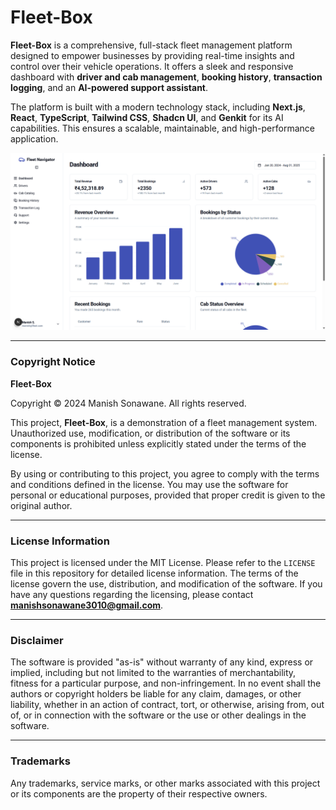 # Fleet-Box

**Fleet-Box** is a comprehensive, full-stack fleet management platform designed to empower businesses by providing real-time insights and control over their vehicle operations. It offers a sleek and responsive dashboard with **driver and cab management**, **booking history**, **transaction logging**, and an **AI-powered support assistant**.

The platform is built with a modern technology stack, including **Next.js**, **React**, **TypeScript**, **Tailwind CSS**, **Shadcn UI**, and **Genkit** for its AI capabilities. This ensures a scalable, maintainable, and high-performance application.

![Fleet-Box](./image//Fleet-Box.png)

---

### Copyright Notice
**Fleet-Box**

Copyright © 2024 Manish Sonawane. All rights reserved.

This project, **Fleet-Box**, is a demonstration of a fleet management system. Unauthorized use, modification, or distribution of the software or its components is prohibited unless explicitly stated under the terms of the license.

By using or contributing to this project, you agree to comply with the terms and conditions defined in the license. You may use the software for personal or educational purposes, provided that proper credit is given to the original author.

---

### License Information
This project is licensed under the MIT License. Please refer to the `LICENSE` file in this repository for detailed license information. The terms of the license govern the use, distribution, and modification of the software. If you have any questions regarding the licensing, please contact **manishsonawane3010@gmail.com**.

---

### Disclaimer
The software is provided "as-is" without warranty of any kind, express or implied, including but not limited to the warranties of merchantability, fitness for a particular purpose, and non-infringement. In no event shall the authors or copyright holders be liable for any claim, damages, or other liability, whether in an action of contract, tort, or otherwise, arising from, out of, or in connection with the software or the use or other dealings in the software.

---

### Trademarks
Any trademarks, service marks, or other marks associated with this project or its components are the property of their respective owners.
